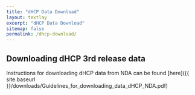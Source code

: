 ```yaml
---
title: "dHCP Data Download"
layout: textlay
excerpt: "dHCP Data Download"
sitemap: false
permalink: /dhcp-download/
---
```


## Downloading dHCP 3rd release data
Instructions for downloading dHCP data from NDA can be found [here]({{ site.baseurl }}/downloads/Guidelines_for_downloading_data_dHCP_NDA.pdf)
